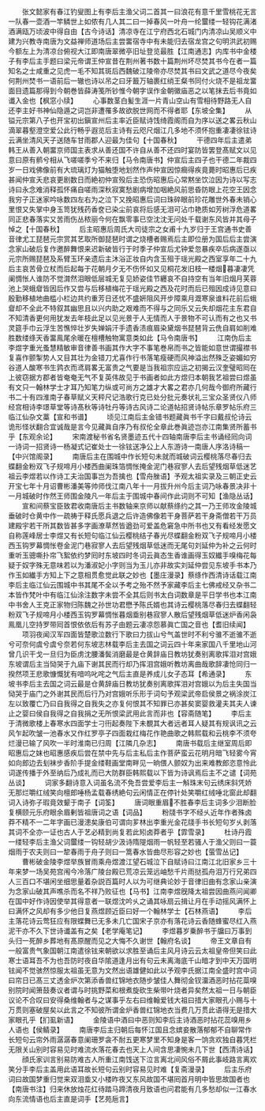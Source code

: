 <!-- { "loadSidebar": true } -->
　　张文懿家有春江钓叟图上有李后主渔父词二首其一曰浪花有意千里雪桃花无言一队春一壶酒一竿鳞世上如侬有几人其二曰一掉春风一叶舟一纶蠒缕一轻钩花满渚酒满瓯万顷波中得自由【古今诗话】清凉寺在江宁府西北石城门内清凉山吴顺义中建为兴教寺南唐为文益禅师道场后主尝畱宿寺中有未能归去宿龙宫之句明洪武初赐今额左上为清凉台俯视大江即南唐翠微亭旧址登览最胜【江南通志】内库书中金楼子有李后主手题曰梁元帝谓王仲宣昔在荆州著书数十篇荆州坏尽焚其书今在者一篇知名之士咸重之见虎一毛不知其斑后西魏破江陵帝亦尽焚其书曰文武之道尽今夜矣何荆州焚书一语前后一辙也诗以吊之曰牙籖万轴裹红绡王粲书同付火烧不是祖龙畱面目遗篇那得到今朝巻皆薛涛笺所钞惟今朝字误作金朝徽庙恶之以笔抹去后书竟如谶入金也【枫窓小牍】
　　心事数茎白髪生涯一片青山空山有雪相待野路无人自还李主好书神仙隐遁之词岂非遭罹多故欲脱世网而不得者耶【东坡全集】
　　从镒元宗第八子也开宝初出鎭宣州后主率近臣赋诗饯绮霞阁而自为序以送之畧云秋山滴翠暮壑澄空爱公此行畅乎遐览后主诗有云咫尺烟江几多地不须怀抱重凄凄徐铉诗云满坐清风天子送随车甘雨郡人迎最为佳句【十国春秋】
　　干德四年后主遣弟韩王从善入朝畱京师国主表求从善还国不许自从善不还四时宴防皆罢登髙赋文以见意曰原有鹡兮相从飞嗟嗟季兮不来归【马令南唐书】仲宣后主四子也干德二年裁四岁一日戏佛像前有大琉璃灯为猫触堕地划然作声仲宣因惊癎得疾竟薨时昭惠后已疾甚闻仲宣夭悲哀更剧数日而絶初仲宣殁后主恐伤昭惠后心常黙坐饮泣因为诗以写志诗曰永念难消释孤怀痛自嗟雨深秋寂寞愁剧病增加咽絶风前思昏防眼上花空王因念我穷子正迷家吟咏数四左右为之泣下又挽昭惠后词曰珠碎眼前珍花雕世外春未销心里恨又失掌中身玉笥犹残药香奁已染尘前哀将后感无泪可沾巾艳质如芳树浮危道畧同正悲春落实又苦雨伤丛秾丽今何在飘零事已空沈沈无问处千载谢东风皆并其母子悼之【十国春秋】
　　后主昭惠后周氏大司徒宗之女甫十九岁归于王宫通书史善音律尤工琵琶元宗赏其艺取所御琵琶时谓之烧槽者赐焉后主即位册为国后后主尝演念家山破后复作邀醉舞恨来迟新破皆行于时季子仲宣后尤钟爱忽暴疾卒后病遂亟以元宗所赐琵琶及系臂玉环亲遗后主沐浴正妆自内含玉殂于瑶光殿之西室享年二十九后主哀苦骨立杖而后起每于花朝月夕无不伤怀如又见桐花发旧枝一楼烟暮凄凄凭阑惆怅人谁防不觉潸然泪眼低层城无复见娇姿佳节纒哀不自持空有当年旧烟月芙蓉池上哭蛾睂皆因后作又尝与后移植梅花于瑶光殿之西及花时而后已殂因成诗见意曰殷勤移植地曲槛小栏边共约重芳日还忧不盛姸阻风开步障乘月溉寒泉谁料花前后蛾睂却不全此不特叙其幽思且以兴内助之艰难而不得与之同乐又云失却烟花主东君自不知清香更何用犹发去年枝此足以见光景于人无情而人于景物不可认而有之也又书灵筵手巾云浮生苦憔悴壮岁失婵娟汗手遗香渍痕眉染黛烟书琵琶背云侁自肩如削难胜数缕绦天香畱鳯尾余暖在檀槽触物寓意类如此【马令南唐书】
　　江南伪后主李煜字重光蚤慧精敏审音律善书画其作大字不事笔巻帛而书之皆能如意世谓撮襟书复喜作颤掣势人又目其壮为金错刀尤喜作行书落笔瘦硬而风神溢出然殊乏姿媚如穷谷道人酸寒书生鹑衣而鸢肩畧无富贵之气要是当我祖宗应运之初揭云汉奎璧昭囘在上彼窃据方郡者皆奄奄无气不复英伟故见于书画者如此方煜归本朝我艺祖尝曰煜虽有文只一翰林学士才耳乃知笔力纵或可尚方之雄才大畧之君亦几何哉今御府所藏行书二十有四淮南子春草赋义天秤尺记浩歌行克已处分批元奏状礼三宝众圣贤仪八师经宫相诗李璟草堂等诗髙秋等诗牡丹等诗古风诗二论道帖招贤诗帖乐章罗帖乐府三临江仙杂文藁【宣和书谱】
　　顷见江南后主金错书题藏眞书千字曰戴叔伦诗云诡形怪状翻合宜诚哉是言今见藏眞自序乃有叔伦全章此巻眞迹岂亦江南集贤所蓄书乎【东观余论】
　　宋南渡秘书省名贤墨迹五代十四轴南唐李后主书诵经囘向词一诗词一招贤诗一杨凝式记崔处士一徐铉送净公上人东游诗一南唐人序洛诗稿一【中兴馆阁录】
　　南唐后主在围城中作长短句未就而城破词云樱桃落尽春归去蝶翻金粉双飞子规啼月小楼西曲阑珠箔惆怅掩金泥门巷寂寥人去后望残烟草低迷艺祖云李煜若以作诗工夫治国事岂为吾擒也【雪舟脞语】予观太祖实录及三朝正史云开宝七年十月诏曹彬潘美等帅师伐江南八年十一月拔升州今后主词乃咏春景决非十一月城破时作然王师围金陵凡一年后主于围城中春间作此词则不可知【渔隐丛话】
　　宣和间蔡宝臣致君收南唐后主书数轴来京师以献蔡绦约之其一乃王师攻金陵城垂破时仓黄中作一疏祷于释氏愿兵退之后许造佛像若干身菩萨若干身斋僧若干万员建殿宇若干所其数皆甚多字画潦草然皆遒劲可爱盖危窘急中所书也又有看经发愿文自称莲峰居士李煜又有长短句临江仙云樱桃结子春光尽蝶翻金粉双飞子规啼月小楼西玉钩罗幕惆怅卷金泥门巷寂寥人去后望残烟草低迷而无尾句刘延仲为补之云何时重听玉骢嘶扑帘飞絮依约梦囘时东坡四时冬词云眞态生香谁画得玉奴纎手嗅梅花每疑于奴字殊无意味若以为潘淑妃小字则当为玉儿亦非故实刘延仲尝见东坡手书本乃作玉如纎手方知上下之意相贯愈觉此联之妙也【墨庄漫录】蔡绦作西清诗话载江南李后主临江仙云围城中书其尾不全以予考之殆不然予家藏李后主七佛戒经又杂书二本皆作梵叶中有临江仙涂注数字未尝不全其后则书太白词数章是平日学书也本江南中书舍人王克正家物归陈魏之孙世功君懋予陈氏婿也其诗云樱桃落尽春归去蝶翻轻粉双飞子规啼月小楼西玉钩罗幕惆怅暮烟埀别巷寂寥人散后望残烟草低迷炉香闲袅鳯凰儿空持罗带囘首恨依依后有苏子由题云凄凉怨慕眞亡国之音也【耆旧续闻】
　　项羽夜闻汉军四面皆楚歌泣数行下歌曰力拔山兮气盖世时不利兮骓不逝骓不逝兮可奈何虞兮虞兮奈若何东坡志林载李后主去国之词云四十年来家国八千里地山河曾几识干戈一旦归为臣虏沈腰潘鬓消磨最是仓黄辞庙日教坊犹奏别离歌挥泪对宫娥东坡谓后主当恸哭于九庙下谢其民而行却乃挥泪宫娥听教坊离曲哉歌辞凄怆同归一揆然项王悲歌慷慨犹有喑呜叱咤之气后主直是养成儿女子态耳【希通录】
　　东坡书李后主去国之词云最是仓黄辞庙日教坊犹奏别离歌挥泪对宫娥以为后主失国当恸哭于庙门之外谢其民而后行乃对宫娥听乐形于词句予观梁武帝启侯景之祸涂炭江左以致覆亡乃曰自我得之自我失之亦复何恨其不知罪已亦甚矣窦婴救灌夫其夫人谏止之婴曰侯自我得之自我捐之无所恨梁武用此言而非也【容斋随笔】
　　李后主于清微歌楼上春寒水四面学士刁衎起奏陛下未覩其大者远者耳人疑其有规讽讯之云风乍起吹皱一池春水又作红罗亭子四面栽红梅花作艳曲歌之韩熙载和云桃李不须夸烂漫已输了风吹一半时淮南已归周【江隣几杂志】
　　南唐书载后主继室周后即昭惠后之妺也昭惠感疾后尝在禁中先与后主私后主作菩萨蛮云花明月暗飞轻雾今宵如向郎边去刬袜步香阶手提金缕鞋画堂南畔见一晌偎人颤奴为出来难教郎恣意怜此词遂传播于外至纳后乃成礼而已大防群臣韩熙载以下皆为诗讽焉后主不之谴【词苑丛谈】
　　词家多翻诗意入词虽名流不免吾尝爱李后主一斛珠末句云绣床斜凭娇无那烂嚼红绒笑向檀郎唾杨孟载春绣絶句云闲情正在停针处笑嚼红绒唾北窗此却翻词入诗弥子瑕竟效颦于南子【词筌】
　　唐词眼重眉不胜春李后主词多少泪断脸复横颐元乐府眼余眉剰皆祖唐词之语【词品】
　　粉牋书字不经乆近年作者殊卤莽不精不一二年字画已漫漶矣康伯可谓向芗林出李重光金花牋手书长短句岁乆剥落其词不全亦一证也古人于艺必精到尚复若此矧卤莽者乎【霏雪录】
　　杜诗丹霞一缕轻李后主渔父词蠒缕一钩轻胡少汲诗隋隄烟雨一帆轻至若骚人于渔父则曰一蓑烟雨于农夫则曰一犂春雨于舟子则曰一篙春水皆曲尽形容之妙也【萤雪丛记】
　　曹彬破金陵李煜举族冒雨乘舟煜渡江望石城泣下自赋诗曰江南江北旧家乡三十年来梦一场吴苑宫闱今冷落广陵台殿已荒凉云笼远岫愁千片雨挞孤舟泪万行兄弟四人三百口不堪闲坐细思量着杂説百篇时人以为可继典论妙于音律旧曲有念家山亲演为念家山破其声噍杀而名不祥乃败征也【马书】江南李煜旣降太祖尝因曲燕问闻卿在国中好作诗因使举其得意者一联煜沈吟乆之诵其咏扇云揖让月在手动摇风满怀上曰满怀之风却有多少他日复燕煜顾近臣曰好一个翰林学士【石林燕语】
　　李后主落花诗云莺狂应有限蝶舞已无多未几亡国宋子京亦有落花诗云香随蜂蜜尽红入燕泥干亦不久下世诗谶盖有之矣【老学庵笔记】
　　李煜暮岁乗醉书于牖曰万事到头归一死醉乡葬地有髙原醒而见之大悔不久谢世【翰府名谈】
　　帝王文章自有一般富贵气象国朝江南遣徐铉来朝欲以求胜至诵后主风月诗云云太祖皇帝但笑曰此寒士语耳吾不为也吾防时夜自华隂道逢月出有句云未离海底千山暗才到中天万国明铉闻不觉骇然惊服太祖虽无意为文然出语雄健如此以予观李氏据江南全盛时宫中词曰帘日已髙三丈透金炉次第添香兽红锦地衣随步皱佳人舞彻金钗澑酒恶时拈花蘂嗅别院时闻箫鼓奏议者谓与时挑野菜和根煮旋砍生柴带叶烧者异矣然太祖一日与朝臣议论不合叹曰安得桑维翰者与之谋事乎左右曰维翰爱钱大祖曰措大家眼孔小赐与十万贯则塞破屋矣以此言之不知彼所谓金炉香兽红锦地衣当费几万贯此语得无是措大家眼孔乎【扪虱新语】
　　金陵语中酒曰中恶则知李后主诗酒恶时拈花蕊嗅用乡人语也【侯鲭录】
　　南唐李后主归朝后每怀江国且念嫔妾散落郁郁不自聊常作长短句云帘外雨潺潺春意阑珊罗衾不耐五更寒梦里不知身是客一饷贪欢独自暮凭栏无限关山别时容易见时难流水落花春去也天上人间含思凄惋未几下世【西清诗话】
　　顔氏家训言别易防难古人所重江南饯送下泣言离北间风俗不屑此事岐路言离欢笑分手李后主盖用此语耳故长短句云别时容易见时难【复斋漫录】
　　后主乐府词曰故国梦重归觉来双泪埀又小楼昨夜又东风故国不堪囘首月明中皆思故国者也【南唐书注】归来休放烛花红待踏马蹄清夜月致语也问君能有几多愁却似一江春水向东流情语也后主直是词手【艺苑巵言】
